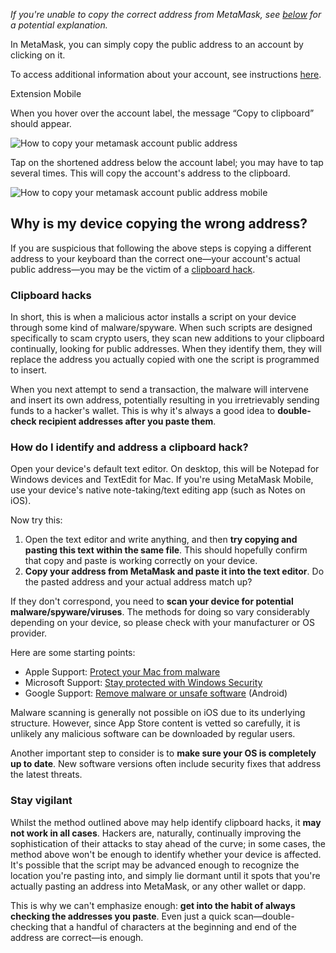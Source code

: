 *If you're unable to copy the correct address from MetaMask, see [below](#h_01G162XXM4G6CB5PQE2W5JZAAT) for a potential explanation.*


In MetaMask, you can simply copy the public address to an account by clicking on it.


To access additional information about your account, see instructions [here](https://support.metamask.io/hc/en-us/articles/360015488791-How-to-view-your-account-details-public-address).




Extension Mobile


When you hover over the account label, the message “Copy to clipboard” should appear.


![How to copy your metamask account public address](https://support.metamask.io/hc/article_attachments/8970884478747/How_to_copy_your_metamask_account_public_address.gif)




Tap on the shortened address below the account label; you may have to tap several times. This will copy the account's address to the clipboard.


![How to copy your metamask account public address mobile](https://support.metamask.io/hc/article_attachments/8970920018843/How_to_copy_your_metamask_account_public_address_Mobile.gif)




**Why is my device copying the wrong address?**
-----------------------------------------------


If you are suspicious that following the above steps is copying a different address to your keyboard than the correct one—your account's actual public address—you may be the victim of a [clipboard hack](https://support.metamask.io/hc/en-us/articles/12092086331035).


### Clipboard hacks


In short, this is when a malicious actor installs a script on your device through some kind of malware/spyware. When such scripts are designed specifically to scam crypto users, they scan new additions to your clipboard continually, looking for public addresses. When they identify them, they will replace the address you actually copied with one the script is programmed to insert. 


When you next attempt to send a transaction, the malware will intervene and insert its own address, potentially resulting in you irretrievably sending funds to a hacker's wallet. This is why it's always a good idea to **double-check recipient addresses after you paste them**.


### How do I identify and address a clipboard hack?


Open your device's default text editor. On desktop, this will be Notepad for Windows devices and TextEdit for Mac. If you're using MetaMask Mobile, use your device's native note-taking/text editing app (such as Notes on iOS).


Now try this:


1. Open the text editor and write anything, and then **try copying and pasting this text within the same file**. This should hopefully confirm that copy and paste is working correctly on your device.
2. **Copy your address from MetaMask and paste it into the text editor**. Do the pasted address and your actual address match up?


If they don't correspond, you need to **scan your device for potential malware/spyware/viruses**. The methods for doing so vary considerably depending on your device, so please check with your manufacturer or OS provider.


Here are some starting points:


* Apple Support: [Protect your Mac from malware](https://support.apple.com/en-gb/guide/mac-help/mh40596/12.0/mac/12.0)
* Microsoft Support: [Stay protected with Windows Security](https://support.microsoft.com/en-us/windows/stay-protected-with-windows-security-2ae0363d-0ada-c064-8b56-6a39afb6a963)
* Google Support: [Remove malware or unsafe software](https://support.google.com/accounts/answer/9924802?hl=en&co=GENIE.Platform%3DAndroid#zippy=) (Android)


Malware scanning is generally not possible on iOS due to its underlying structure. However, since App Store content is vetted so carefully, it is unlikely any malicious software can be downloaded by regular users. 


Another important step to consider is to **make sure your OS is completely up to date**. New software versions often include security fixes that address the latest threats.


### Stay vigilant


Whilst the method outlined above may help identify clipboard hacks, it **may not work in all cases**. Hackers are, naturally, continually improving the sophistication of their attacks to stay ahead of the curve; in some cases, the method above won't be enough to identify whether your device is affected. It's possible that the script may be advanced enough to recognize the location you're pasting into, and simply lie dormant until it spots that you're actually pasting an address into MetaMask, or any other wallet or dapp.


This is why we can't emphasize enough: **get into the habit of always checking the addresses you paste**. Even just a quick scan—double-checking that a handful of characters at the beginning and end of the address are correct—is enough. 

